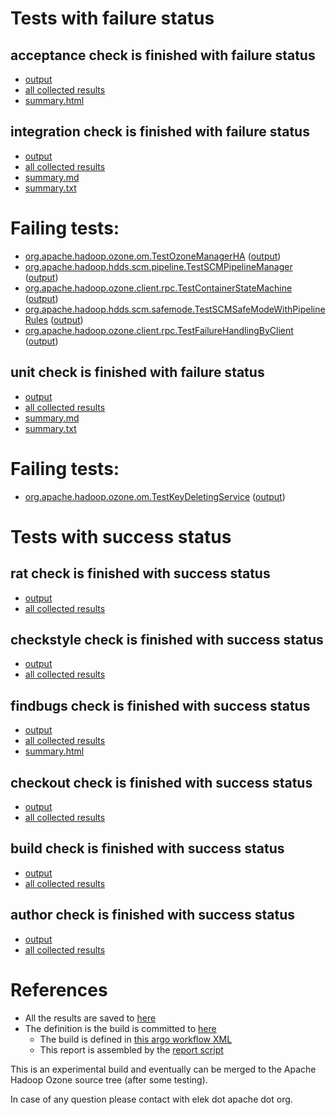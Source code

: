 # Tests with failure status

## acceptance check is finished with failure status

   * [output](https://raw.githubusercontent.com/elek/ozone-ci-03/master/pr/pr-hdds-2403-9pzwl/acceptance/output.log)
   * [all collected results](https://github.com/elek/ozone-ci-03/tree/master/pr/pr-hdds-2403-9pzwl/acceptance)
   * [summary.html](https://elek.github.io/ozone-ci-03/pr/pr-hdds-2403-9pzwl/acceptance/summary.html)


## integration check is finished with failure status

   * [output](https://raw.githubusercontent.com/elek/ozone-ci-03/master/pr/pr-hdds-2403-9pzwl/integration/output.log)
   * [all collected results](https://github.com/elek/ozone-ci-03/tree/master/pr/pr-hdds-2403-9pzwl/integration)
   * [summary.md](https://github.com/elek/ozone-ci-03/tree/master/pr/pr-hdds-2403-9pzwl/integration/summary.md)
   * [summary.txt](https://github.com/elek/ozone-ci-03/tree/master/pr/pr-hdds-2403-9pzwl/integration/summary.txt)

# Failing tests: 

 * [org.apache.hadoop.ozone.om.TestOzoneManagerHA](hadoop-ozone/integration-test/org.apache.hadoop.ozone.om.TestOzoneManagerHA.txt) ([output](hadoop-ozone/integration-test/org.apache.hadoop.ozone.om.TestOzoneManagerHA-output.txt))
 * [org.apache.hadoop.hdds.scm.pipeline.TestSCMPipelineManager](hadoop-ozone/integration-test/org.apache.hadoop.hdds.scm.pipeline.TestSCMPipelineManager.txt) ([output](hadoop-ozone/integration-test/org.apache.hadoop.hdds.scm.pipeline.TestSCMPipelineManager-output.txt))
 * [org.apache.hadoop.ozone.client.rpc.TestContainerStateMachine](hadoop-ozone/integration-test/org.apache.hadoop.ozone.client.rpc.TestContainerStateMachine.txt) ([output](hadoop-ozone/integration-test/org.apache.hadoop.ozone.client.rpc.TestContainerStateMachine-output.txt))
 * [org.apache.hadoop.hdds.scm.safemode.TestSCMSafeModeWithPipelineRules](hadoop-ozone/integration-test/org.apache.hadoop.hdds.scm.safemode.TestSCMSafeModeWithPipelineRules.txt) ([output](hadoop-ozone/integration-test/org.apache.hadoop.hdds.scm.safemode.TestSCMSafeModeWithPipelineRules-output.txt))
 * [org.apache.hadoop.ozone.client.rpc.TestFailureHandlingByClient](hadoop-ozone/integration-test/org.apache.hadoop.ozone.client.rpc.TestFailureHandlingByClient.txt) ([output](hadoop-ozone/integration-test/org.apache.hadoop.ozone.client.rpc.TestFailureHandlingByClient-output.txt))

## unit check is finished with failure status

   * [output](https://raw.githubusercontent.com/elek/ozone-ci-03/master/pr/pr-hdds-2403-9pzwl/unit/output.log)
   * [all collected results](https://github.com/elek/ozone-ci-03/tree/master/pr/pr-hdds-2403-9pzwl/unit)
   * [summary.md](https://github.com/elek/ozone-ci-03/tree/master/pr/pr-hdds-2403-9pzwl/unit/summary.md)
   * [summary.txt](https://github.com/elek/ozone-ci-03/tree/master/pr/pr-hdds-2403-9pzwl/unit/summary.txt)

# Failing tests: 

 * [org.apache.hadoop.ozone.om.TestKeyDeletingService](hadoop-ozone/ozone-manager/org.apache.hadoop.ozone.om.TestKeyDeletingService.txt) ([output](hadoop-ozone/ozone-manager/org.apache.hadoop.ozone.om.TestKeyDeletingService-output.txt))


# Tests with success status

## rat check is finished with success status

   * [output](https://raw.githubusercontent.com/elek/ozone-ci-03/master/pr/pr-hdds-2403-9pzwl/rat/output.log)
   * [all collected results](https://github.com/elek/ozone-ci-03/tree/master/pr/pr-hdds-2403-9pzwl/rat)


## checkstyle check is finished with success status

   * [output](https://raw.githubusercontent.com/elek/ozone-ci-03/master/pr/pr-hdds-2403-9pzwl/checkstyle/output.log)
   * [all collected results](https://github.com/elek/ozone-ci-03/tree/master/pr/pr-hdds-2403-9pzwl/checkstyle)


## findbugs check is finished with success status

   * [output](https://raw.githubusercontent.com/elek/ozone-ci-03/master/pr/pr-hdds-2403-9pzwl/findbugs/output.log)
   * [all collected results](https://github.com/elek/ozone-ci-03/tree/master/pr/pr-hdds-2403-9pzwl/findbugs)
   * [summary.html](https://elek.github.io/ozone-ci-03/pr/pr-hdds-2403-9pzwl/findbugs/summary.html)


## checkout check is finished with success status

   * [output](https://raw.githubusercontent.com/elek/ozone-ci-03/master/pr/pr-hdds-2403-9pzwl/checkout/output.log)
   * [all collected results](https://github.com/elek/ozone-ci-03/tree/master/pr/pr-hdds-2403-9pzwl/checkout)


## build check is finished with success status

   * [output](https://raw.githubusercontent.com/elek/ozone-ci-03/master/pr/pr-hdds-2403-9pzwl/build/output.log)
   * [all collected results](https://github.com/elek/ozone-ci-03/tree/master/pr/pr-hdds-2403-9pzwl/build)


## author check is finished with success status

   * [output](https://raw.githubusercontent.com/elek/ozone-ci-03/master/pr/pr-hdds-2403-9pzwl/author/output.log)
   * [all collected results](https://github.com/elek/ozone-ci-03/tree/master/pr/pr-hdds-2403-9pzwl/author)




# References

 * All the results are saved to [here](https://github.com/elek/ozone-ci-03/tree/master/pr/pr-hdds-2403-9pzwl/)
 * The definition is the build is committed to [here](https://github.com/elek/argo-ozone)
    * The build is defined in [this argo workflow XML](https://github.com/elek/argo-ozone/blob/master/ozone-build.yaml)
    * This report is assembled by the [report script](https://github.com/elek/argo-ozone/blob/master/scripts/report.sh)

This is an experimental build and eventually can be merged to the Apache Hadoop Ozone source tree (after some testing).

In case of any question please contact with elek dot apache dot org.
